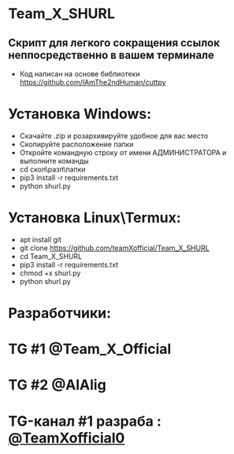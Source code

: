 # Team_X_SHURL
## Скрипт для легкого сокращения ссылок неппосредственно в вашем терминале
* Код написан на основе библиотеки https://github.com/IAmThe2ndHuman/cuttpy

# Установка Windows:
* Скачайте .zip и розархивируйте удобное для вас место
* Скопируйте расположение папки
* Откройте командную строку от имени АДМИНИСТРАТОРА и выполните команды
* cd скоп\разп\папки
* pip3 install -r requirements.txt
* python shurl.py

# Установка Linux\Termux:
* apt install git
* git clone https://github.com/teamXofficial/Team_X_SHURL
* cd Team_X_SHURL
* pip3 install -r requirements.txt
* chmod +x shurl.py
* python shurl.py

# Разработчики:
# TG #1 @Team_X_Official
# TG #2 @AlAlig
# TG-канал #1 разраба : [ @TeamXofficial0 ](https://t.me/TeamXofficial0)
